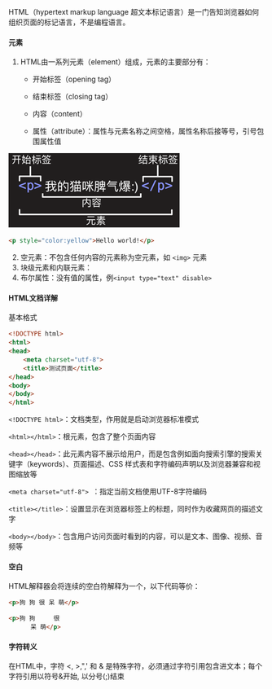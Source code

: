 HTML（hypertext markup language 超文本标记语言）是一门告知浏览器如何组织页面的标记语言，不是编程语言。

#### 元素

1. HTML由一系列元素（element）组成，元素的主要部分有：
   - 开始标签（opening tag）
   
   - 结束标签（closing tag）
   
   - 内容（content）
   
   - 属性（attribute）：属性与元素名称之间空格，属性名称后接等号，引号包围属性值
   

![image-20191119120104555](1.HTML入门.assets/image-20191119120104555.png)

```html
<p style="color:yellow">Hello world!</p>
```

2. 空元素：不包含任何内容的元素称为空元素，如 `<img>` 元素
3. 块级元素和内联元素：
4. 布尔属性：没有值的属性，例`<input type="text" disable>`

#### HTML文档详解

基本格式

```html
<!DOCTYPE html>
<html>
<head>
	<meta charset="utf-8">
	<title>测试页面</title>
</head>
<body>
</body>
</html>
```

`<!DOCTYPE html>`：文档类型，作用就是启动浏览器标准模式

`<html></html>`：根元素，包含了整个页面内容

`<head></head>`：此元素内容不展示给用户，而是包含例如面向搜索引擎的搜索关键字（keywords）、页面描述、CSS 样式表和字符编码声明以及浏览器兼容和视图缩放等

`<meta charset="utf-8"> `：指定当前文档使用UTF-8字符编码

`<title></title>`：设置显示在浏览器标签上的标题，同时作为收藏网页的描述文字

`<body></body>`：包含用户访问页面时看到的内容，可以是文本、图像、视频、音频等 

#### 空白

HTML解释器会将连续的空白符解释为一个，以下代码等价：

```html
<p>狗 狗 很 呆 萌</p>
```

```html
<p>狗 狗     很
      呆 萌</p>
```

#### 字符转义

在HTML中，字符 <, >,",' 和 & 是特殊字符，必须通过字符引用包含进文本；每个字符引用以符号&开始, 以分号(;)结束  